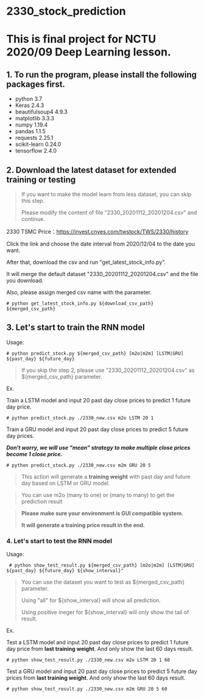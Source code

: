 # 2330_stock_prediction
# This is final project for NCTU 2020/09 Deep Learning lesson.

## 1. To run the program, please install the following packages first.

* python 3.7
* Keras 2.4.3
* beautifulsoup4 4.9.3
* matplotlib 3.3.3
* numpy 1.19.4
* pandas 1.1.5
* requests 2.25.1
* scikit-learn 0.24.0
* tensorflow 2.4.0

## 2. Download the latest dataset for extended training or testing

> If you want to make the model learn from less dataset, you can skip this step.
> 
> Please modify the content of file "2330\_20201112\_20201204.csv" and continue.

2330 TSMC Price：<https://invest.cnyes.com/twstock/TWS/2330/history>

Click the link and choose the date interval from 2020/12/04 to the date you want.

After that, download the csv and run "get\_latest\_stock\_info.py".

It will merge the default dataset "2330\_20201112\_20201204.csv" and the file you download.

Also, please assign merged csv name with the parameter. 

`# python get_latest_stock_info.py ${download_csv_path} ${merged_csv_path}`


## 3. Let's start to train the RNN model

Usage:

` # python predict_stock.py ${merged_csv_path} [m2o|m2m] [LSTM|GRU] ${past_day} ${future_day} `
> If you skip the step 2, please use "2330\_20201112\_20201204.csv" as ${merged\_csv\_path} parameter.


Ex.

Train a LSTM model and input 20 past day close prices to predict 1 future day price.

`# python predict_stock.py ./2330_new.csv m2o LSTM 20 1 `

Train a GRU model and input 20 past day close prices to predict 5 future day prices.

***Don't worry, we will use "mean" strategy to make multiple close prices become 1 close price.***

`# python predict_stock.py ./2330_new.csv m2m GRU 20 5`

> This action will generate a **training weight** with past day and future day based on LSTM or GRU model.

> You can use m2o (many to one) or (many to many) to get the prediction result 

> 
> **Please make sure your environment is GUI compatible system.**
> 
> **It will generate a training price result in the end.**

### 4. Let's start to test the RNN model

Usage:

` # python show_test_result.py ${merged_csv_path} [m2o|m2m] [LSTM|GRU] ${past_day} ${future_day} ${show_interval}"`
> You can use the dataset you want to test as ${merged\_csv\_path} parameter.
>
> Using "all" for ${show\_interval} will show all prediction.
>
> Using positive ineger for ${show\_interval} will only show the tail of result.

Ex.

Test a LSTM model and input 20 past day close prices to predict 1 future day price from **last training weight**. And only show the last 60 days result.

`# python show_test_result.py ./2330_new.csv m2o LSTM 20 1 60`

Test a GRU model and input 20 past day close prices to predict 5 future day prices from **last training weight**. And only show the last 60 days result.

`# python show_test_result.py ./2330_new.csv m2m GRU 20 5 60`

